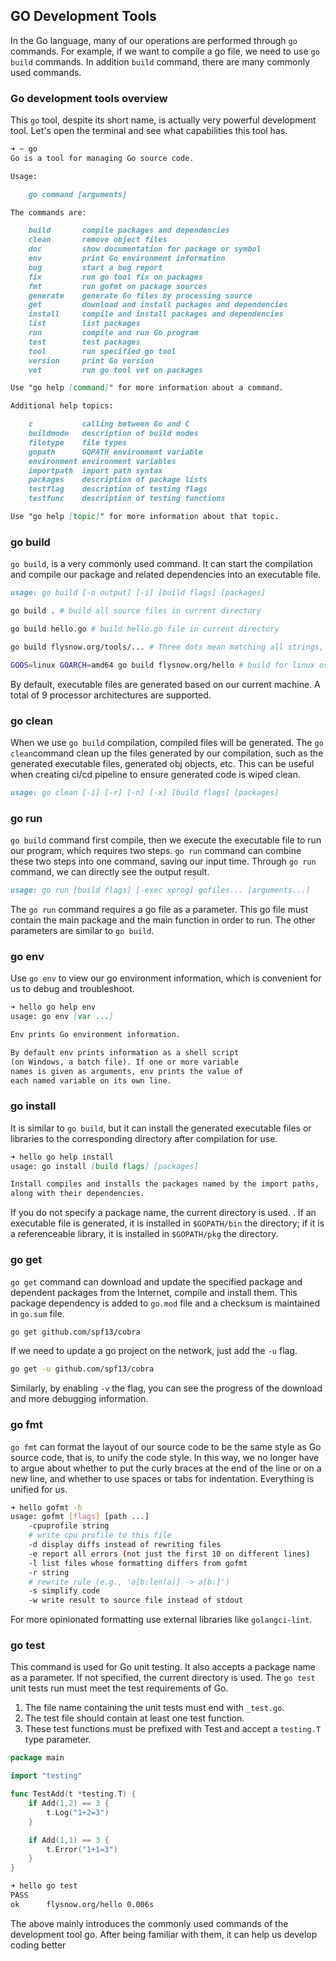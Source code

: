 ## GO Development Tools

In the Go language, many of our operations are performed through `go` commands. For example, if we want to compile a go file, we need to use `go build` commands. In addition `build` command, there are many commonly used commands.

### Go development tools overview

This `go` tool, despite its short name, is actually very powerful development tool. Let's open the terminal and see what capabilities this tool has.

```md
➜ ~ go
Go is a tool for managing Go source code.

Usage:

    go command [arguments]

The commands are:

    build       compile packages and dependencies
    clean       remove object files
    doc         show documentation for package or symbol
    env         print Go environment information
    bug         start a bug report
    fix         run go tool fix on packages
    fmt         run gofmt on package sources
    generate    generate Go files by processing source
    get         download and install packages and dependencies
    install     compile and install packages and dependencies
    list        list packages
    run         compile and run Go program
    test        test packages
    tool        run specified go tool
    version     print Go version
    vet         run go tool vet on packages

Use "go help [command]" for more information about a command.

Additional help topics:

    c           calling between Go and C
    buildmode   description of build modes
    filetype    file types
    gopath      GOPATH environment variable
    environment environment variables
    importpath  import path syntax
    packages    description of package lists
    testflag    description of testing flags
    testfunc    description of testing functions

Use "go help [topic]" for more information about that topic.
```

### go build

`go build`, is a very commonly used command. It can start the compilation and compile our package and related dependencies into an executable file.

```md
usage: go build [-o output] [-i] [build flags] [packages]
```

```sh
go build . # build all source files in current directory

go build hello.go # build hello.go file in current directory

go build flysnow.org/tools/... # Three dots mean matching all strings, means compile all packages in tools directory

GOOS=linux GOARCH=amd64 go build flysnow.org/hello # build for linux os and amd64 architecture
```

By default, executable files are generated based on our current machine. A total of 9 processor architectures are supported.

### go clean

When we use `go build` compilation, compiled files will be generated. The `go clean`command clean up the files generated by our compilation, such as the generated executable files, generated obj objects, etc. This can be useful when creating ci/cd pipeline to ensure generated code is wiped clean.

```md
usage: go clean [-i] [-r] [-n] [-x] [build flags] [packages]
```

### go run

`go build` command first compile, then we execute the executable file to run our program, which requires two steps. `go run` command can combine these two steps into one command, saving our input time. Through `go run` command, we can directly see the output result.

```md
usage: go run [build flags] [-exec xprog] gofiles... [arguments...]
```

The `go run` command requires a go file as a parameter. This go file must contain the main package and the main function in order to run. The other parameters are similar to `go build`.

### go env

Use `go env` to view our go environment information, which is convenient for us to debug and troubleshoot.

```md
➜ hello go help env
usage: go env [var ...]

Env prints Go environment information.

By default env prints information as a shell script
(on Windows, a batch file). If one or more variable
names is given as arguments, env prints the value of
each named variable on its own line.
```

### go install

It is similar to `go build`, but it can install the generated executable files or libraries to the corresponding directory after compilation for use.

```md
➜ hello go help install
usage: go install [build flags] [packages]

Install compiles and installs the packages named by the import paths,
along with their dependencies.
```

If you do not specify a package name, the current directory is used. . If an executable file is generated, it is installed in `$GOPATH/bin` the directory; if it is a referenceable library, it is installed in `$GOPATH/pkg` the directory.

### go get

`go get` command can download and update the specified package and dependent packages from the Internet, compile and install them. This package dependency is added to `go.mod` file and a checksum is maintained in `go.sum` file.

```sh
go get github.com/spf13/cobra
```

If we need to update a go project on the network, just add the `-u` flag.

```sh
go get -u github.com/spf13/cobra
```

Similarly, by enabling `-v` the flag, you can see the progress of the download and more debugging information.

### go fmt

`go fmt` can format the layout of our source code to be the same style as Go source code, that is, to unify the code style. In this way, we no longer have to argue about whether to put the curly braces at the end of the line or on a new line, and whether to use spaces or tabs for indentation. Everything is unified for us.

```sh
➜ hello gofmt -h
usage: gofmt [flags] [path ...]
    -cpuprofile string
    # write cpu profile to this file
    -d display diffs instead of rewriting files
    -e report all errors (not just the first 10 on different lines)
    -l list files whose formatting differs from gofmt
    -r string
    # rewrite rule (e.g., 'a[b:len(a)] -> a[b:]')
    -s simplify code
    -w write result to source file instead of stdout
```

For more opinionated formatting use external libraries like `golangci-lint`.

### go test

This command is used for Go unit testing. It also accepts a package name as a parameter. If not specified, the current directory is used.
The `go test` unit tests run must meet the test requirements of Go.

1. The file name containing the unit tests must end with `_test.go`.
2. The test file should contain at least one test function.
3. These test functions must be prefixed with Test and accept a `testing.T` type parameter.

```go
package main

import "testing"

func TestAdd(t *testing.T) {
	if Add(1,2) == 3 {
		t.Log("1+2=3")
	}

	if Add(1,1) == 3 {
		t.Error("1+1=3")
	}
}
```

```sh
➜ hello go test
PASS
ok      flysnow.org/hello 0.006s
```

The above mainly introduces the commonly used commands of the development tool go. After being familiar with them, it can help us develop coding better
